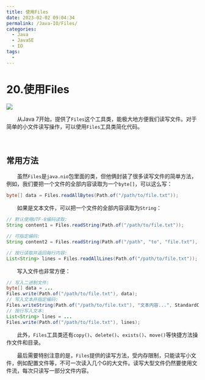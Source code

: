 ```yaml
---
title: 使用Files
date: 2023-02-02 09:04:34
permalink: /Java-IO/Files/
categories:
  - Java
  - JavaSE
  - IO
tags:
  - 
---
```



# 20.使用Files

![](https://image.peterjxl.com/blog/191.jpg)

　　从Java 7开始，提供了`Files`这个工具类，能极大地方便我们读写文件。对于简单的小文件读写操作，可以使用`Files`工具类简化代码。

<!-- more -->
　　‍

## 常用方法

　　虽然`Files`是`java.nio`包里面的类，但他俩封装了很多读写文件的简单方法，例如，我们要把一个文件的全部内容读取为一个`byte[]`，可以这么写：

```java
byte[] data = Files.readAllBytes(Path.of("/path/to/file.txt"));
```

　　如果是文本文件，可以把一个文件的全部内容读取为`String`：

```java
// 默认使用UTF-8编码读取:
String content1 = Files.readString(Path.of("/path/to/file.txt"));

// 可指定编码:
String content2 = Files.readString(Path.of("/path", "to", "file.txt"), StandardCharsets.ISO_8859_1);

// 按行读取并返回每行内容:
List<String> lines = Files.readAllLines(Path.of("/path/to/file.txt"));
```

　　写入文件也非常方便：

```java
// 写入二进制文件:
byte[] data = ...
Files.write(Path.of("/path/to/file.txt"), data);
// 写入文本并指定编码:
Files.writeString(Path.of("/path/to/file.txt"), "文本内容...", StandardCharsets.ISO_8859_1);
// 按行写入文本:
List<String> lines = ...
Files.write(Path.of("/path/to/file.txt"), lines);
```

　　此外，`Files`工具类还有`copy()`、`delete()`、`exists()`、`move()`等快捷方法操作文件和目录。

　　最后需要特别注意的是，`Files`提供的读写方法，受内存限制，只能读写小文件，例如配置文件等，不可一次读入几个G的大文件。读写大型文件仍然要使用文件流，每次只读写一部分文件内容。

　　‍

　　‍
